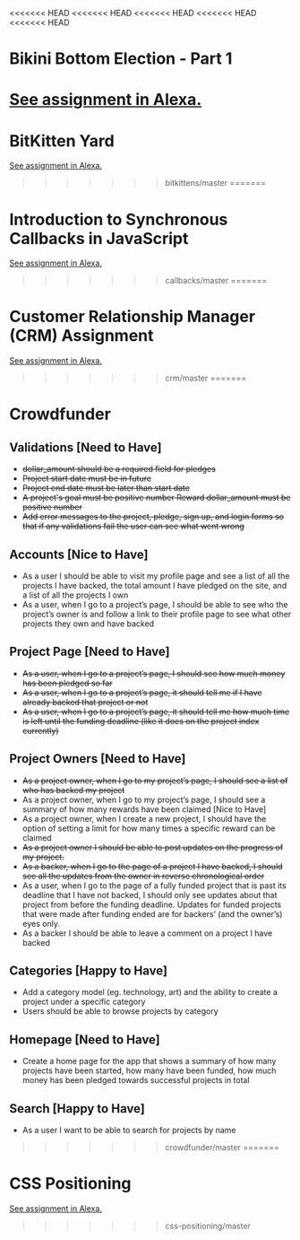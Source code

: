 <<<<<<< HEAD
<<<<<<< HEAD
<<<<<<< HEAD
<<<<<<< HEAD
<<<<<<< HEAD
# Bikini Bottom Election - Part 1
[See assignment in Alexa.](https://alexa.bitmaker.co/cohorts/67/assignments/2056/latest)
=======
# BitKitten Yard
[See assignment in Alexa.](https://alexa.bitmaker.co/cohorts/67/assignments/2057/latest)
>>>>>>> bitkittens/master
=======
# Introduction to Synchronous Callbacks in JavaScript
[See assignment in Alexa.](https://alexa.bitmaker.co/wdi/may-2017/assignments/2603/latest)
>>>>>>> callbacks/master
=======
# Customer Relationship Manager (CRM) Assignment

[See assignment in Alexa.](https://alexa.bitmaker.co/cohorts/67/assignments/2027/latest)
>>>>>>> crm/master
=======
# Crowdfunder

## Validations [Need to Have]
* <del>dollar_amount should be a required field for pledges</del>
* <del>Project start date must be in future</del>
* <del>Project end date must be later than start date</del>
* <del>A project's goal must be positive number
Reward dollar_amount must be positive number</del>
* <del>Add error messages to the project, pledge, sign up, and login forms so that if any validations fail the user can see what went wrong</del>

## Accounts [Nice to Have]
* As a user I should be able to visit my profile page and see a list of all the projects I have backed, the total amount I have pledged on the site, and a list of all the projects I own
* As a user, when I go to a project’s page, I should be able to see who the project’s owner is and follow a link to their profile page to see what other projects they own and have backed

## Project Page [Need to Have]
* <del>As a user, when I go to a project’s page, I should see how much money has been pledged so far</del>
* <del>As a user, when I go to a project’s page, it should tell me if I have already backed that project or not</del>
* <del>As a user, when I go to a project’s page, it should tell me how much time is left until the funding deadline (like it does on the project index currently)</del>

## Project Owners [Need to Have]
* <del>As a project owner, when I go to my project’s page, I should see a list of who has backed my project</del>
* As a project owner, when I go to my project’s page, I should see a summary of how many rewards have been claimed [Nice to Have]
* As a project owner, when I create a new project, I should have the option of setting a limit for how many times a specific reward can be claimed
* <del>As a project owner I should be able to post updates on the progress of my project.</del>
* <del>As a backer, when I go to the page of a project I have backed, I should see all the updates from the owner in reverse chronological order</del>
* As a user, when I go to the page of a fully funded project that is past its deadline that I have not backed, I should only see updates about that project from before the funding deadline. Updates for funded projects that were made after funding ended are for backers’ (and the owner’s) eyes only.
* As a backer I should be able to leave a comment on a project I have backed

## Categories [Happy to Have]
* Add a category model (eg. technology, art) and the ability to create a project under a specific category
* Users should be able to browse projects by category

## Homepage  [Need to Have]
* Create a home page for the app that shows a summary of how many projects have been started, how many have been funded, how much money has been pledged towards successful projects in total

## Search [Happy to Have]
* As a user I want to be able to search for projects by name
>>>>>>> crowdfunder/master
=======
# CSS Positioning

[See assignment in Alexa.](https://alexa.bitmaker.co/cohorts/67/assignments/2047/latest)
>>>>>>> css-positioning/master
